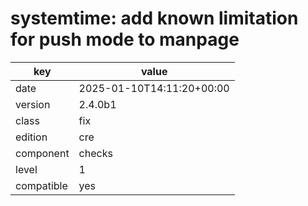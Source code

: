 [//]: # (werk v2)
# systemtime: add known limitation for push mode to manpage

key        | value
---------- | ---
date       | 2025-01-10T14:11:20+00:00
version    | 2.4.0b1
class      | fix
edition    | cre
component  | checks
level      | 1
compatible | yes


